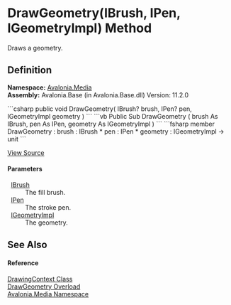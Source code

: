 # DrawGeometry(IBrush, IPen, IGeometryImpl) Method


Draws a geometry.



## Definition
**Namespace:** <a href="N_Avalonia_Media">Avalonia.Media</a>  
**Assembly:** Avalonia.Base (in Avalonia.Base.dll) Version: 11.2.0

<Tabs groupId="api-code-preview">
<TabItem value="csharp" label="C#">
```csharp
public void DrawGeometry(
	IBrush? brush,
	IPen? pen,
	IGeometryImpl geometry
)
```
</TabItem>
<TabItem value="vb" label="VB">
```vb
Public Sub DrawGeometry ( 
	brush As IBrush,
	pen As IPen,
	geometry As IGeometryImpl
)
```
</TabItem>
<TabItem value="fsharp" label="F#">
```fsharp
member DrawGeometry : 
        brush : IBrush * 
        pen : IPen * 
        geometry : IGeometryImpl -> unit 
```
</TabItem>
</Tabs>



<a href="https://github.com/AvaloniaUI/Avalonia/tree/master/src/Avalonia.Base/Media/DrawingContext.cs#L104" title="View the source code">View Source</a>



#### Parameters
<dl><dt>  <a href="T_Avalonia_Media_IBrush">IBrush</a></dt><dd>The fill brush.</dd><dt>  <a href="T_Avalonia_Media_IPen">IPen</a></dt><dd>The stroke pen.</dd><dt>  <a href="T_Avalonia_Platform_IGeometryImpl">IGeometryImpl</a></dt><dd>The geometry.</dd></dl>

## See Also


#### Reference
<a href="T_Avalonia_Media_DrawingContext">DrawingContext Class</a>  
<a href="Overload_Avalonia_Media_DrawingContext_DrawGeometry">DrawGeometry Overload</a>  
<a href="N_Avalonia_Media">Avalonia.Media Namespace</a>  
